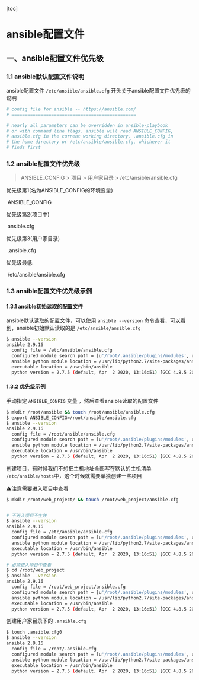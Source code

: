 [toc]



# ansible配置文件

## 一、ansible配置文件优先级

### 1.1 ansible默认配置文件说明

ansible配置文件 `/etc/ansible/ansible.cfg` 开头关于ansible配置文件优先级的说明

```yaml
# config file for ansible -- https://ansible.com/
# ===============================================

# nearly all parameters can be overridden in ansible-playbook
# or with command line flags. ansible will read ANSIBLE_CONFIG,
# ansible.cfg in the current working directory, .ansible.cfg in
# the home directory or /etc/ansible/ansible.cfg, whichever it
# finds first
```



### 1.2 ansible配置文件优先级

> ANSIBLE_CONFIG > 项目 > 用户家目录 >  /etc/ansible/ansible.cfg

优先级第1(名为ANSIBLE_CONFIG的环境变量)

​	ANSIBLE_CONFIG

优先级第2(项目中)

​	ansible.cfg

优先级第3(用户家目录)

​	.ansible.cfg

优先级最低

​	/etc/ansible/ansible.cfg



### 1.3 ansible配置文件优先级示例

#### 1.3.1 ansible初始读取的配置文件

ansible默认读取的配置文件，可以使用 `ansible --version` 命令查看，可以看到，ansible初始默认读取的是 `/etc/ansible/ansible.cfg`

```sh
$ ansible --version
ansible 2.9.16
  config file = /etc/ansible/ansible.cfg
  configured module search path = [u'/root/.ansible/plugins/modules', u'/usr/share/ansible/plugins/modules']
  ansible python module location = /usr/lib/python2.7/site-packages/ansible
  executable location = /usr/bin/ansible
  python version = 2.7.5 (default, Apr  2 2020, 13:16:51) [GCC 4.8.5 20150623 (Red Hat 4.8.5-39)]
```



#### 1.3.2 优先级示例

手动指定 `ANSIBLE_CONFIG` 变量 ，然后查看ansible读取的配置文件

```sh
$ mkdir /root/ansible && touch /root/ansible/ansible.cfg
$ export ANSIBLE_CONFIG=/root/ansible/ansible.cfg
$ ansible --version
ansible 2.9.16
  config file = /root/ansible/ansible.cfg
  configured module search path = [u'/root/.ansible/plugins/modules', u'/usr/share/ansible/plugins/modules']
  ansible python module location = /usr/lib/python2.7/site-packages/ansible
  executable location = /usr/bin/ansible
  python version = 2.7.5 (default, Apr  2 2020, 13:16:51) [GCC 4.8.5 20150623 (Red Hat 4.8.5-39)]
```



创建项目，有时候我们不想把主机地址全部写在默认的主机清单 `/etc/ansible/hosts`中，这个时候就需要单独创建一些项目

⚠️注意需要进入项目中查看

```sh
$ mkdir /root/web_project/ && touch /root/web_project/ansible.cfg


# 不进入项目不生效
$ ansible --version
ansible 2.9.16
  config file = /etc/ansible/ansible.cfg
  configured module search path = [u'/root/.ansible/plugins/modules', u'/usr/share/ansible/plugins/modules']
  ansible python module location = /usr/lib/python2.7/site-packages/ansible
  executable location = /usr/bin/ansible
  python version = 2.7.5 (default, Apr  2 2020, 13:16:51) [GCC 4.8.5 20150623 (Red Hat 4.8.5-39)]

# 必须进入项目中查看
$ cd /root/web_project
$ ansible --version
ansible 2.9.16
  config file = /root/web_project/ansible.cfg
  configured module search path = [u'/root/.ansible/plugins/modules', u'/usr/share/ansible/plugins/modules']
  ansible python module location = /usr/lib/python2.7/site-packages/ansible
  executable location = /usr/bin/ansible
  python version = 2.7.5 (default, Apr  2 2020, 13:16:51) [GCC 4.8.5 20150623 (Red Hat 4.8.5-39)]
```



创建用户家目录下的 `.ansible.cfg`

```sh
$ touch .ansible.cfg0
$ ansible --version
ansible 2.9.16
  config file = /root/.ansible.cfg
  configured module search path = [u'/root/.ansible/plugins/modules', u'/usr/share/ansible/plugins/modules']
  ansible python module location = /usr/lib/python2.7/site-packages/ansible
  executable location = /usr/bin/ansible
  python version = 2.7.5 (default, Apr  2 2020, 13:16:51) [GCC 4.8.5 20150623 (Red Hat 4.8.5-39)]
```



